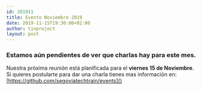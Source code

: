 ```yaml
---
id: 201911
title: Evento Noviembre 2019
date: 2019-11-15T19:30:00+02:00
author: tinproject
layout: post
---
```


### Estamos aún pendientes de ver que charlas hay para este mes. 

Nuestra próxima reunión está planificada para el **viernes 15 de Noviembre**.
Si quieres postularte para dar una charla tienes mas información en: [https://github.com/segoviatechtrain/events]() 

